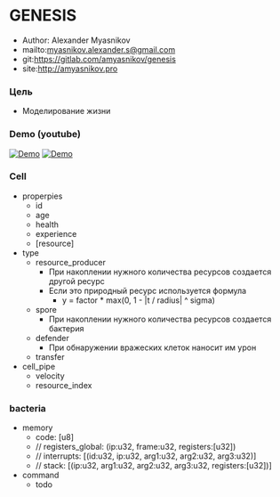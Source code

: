 
# GENESIS

* Author: Alexander Myasnikov
* mailto:myasnikov.alexander.s@gmail.com
* git:https://gitlab.com/amyasnikov/genesis
* site:http://amyasnikov.pro



### Цель

* Моделирование жизни



### Demo (youtube)

[![Demo](http://img.youtube.com/vi/umJeFR3tPzM/0.jpg)](http://www.youtube.com/watch?v=umJeFR3tPzM "Demo v0.1")
[![Demo](http://img.youtube.com/vi/e1RQdhpmTjM/0.jpg)](http://www.youtube.com/watch?v=e1RQdhpmTjM "Demo v0.2")



### Cell

* properpies
  * id
  * age
  * health
  * experience
  * [resource]
* type
  * resource_producer
    * При накоплении нужного количества ресурсов создается другой ресурс
    * Если это природный ресурс используется формула
      * y = factor * max(0, 1 - |t / radius| ^ sigma)
  * spore
    * При накоплении нужного количества ресурсов создается бактерия
  * defender
    * При обнаружении вражеских клеток наносит им урон
  * transfer
* cell_pipe
  * velocity
  * resource_index



### bacteria

* memory
  * code: [u8]
  * // registers_global: (ip:u32, frame:u32, registers:[u32])
  * // interrupts: [(id:u32, ip:u32, arg1:u32, arg2:u32, arg3:u32)]
  * // stack: [(ip:u32, arg1:u32, arg2:u32, arg3:u32, registers:[u32])]
* command
  * todo



